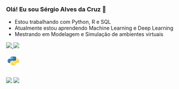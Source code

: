 ### Olá! Eu sou Sérgio Alves da Cruz  👋



- Estou trabalhando com Python, R e SQL
- Atualmente estou aprendendo Machine Learning e Deep Learning
- Mestrando em Modelagem e Simulação de ambientes virtuais 

<div>
  <a href="https://github.com/uniesecruz">
  <img height="180em" src="https://github-readme-stats.vercel.app/api?username=uniesecruz&show_icons=true&theme=tokyonight&include_all_commits=true&count_private=true"/>
  <img height="180em" src="https://github-readme-stats.vercel.app/api/top-langs/?username=uniesecruz&layout=compact&langs_count=7&theme=tokyonight"/>
</div>
  
  <div style="display: inline_block"><br>
    
  <img align="center" alt="Rafa-Python" height="30" width="40" src="https://raw.githubusercontent.com/devicons/devicon/master/icons/python/python-original.svg">
    
  
  ##
  
  <div> 
  
  
 	
  <a href = "mailto:uniesecruz@gmail.com"><img src="https://img.shields.io/badge/-Gmail-%23333?style=for-the-badge&logo=gmail&logoColor=white" target="_blank"></a>
  <a href="https://www.linkedin.com/in/s%C3%A9rgio-alves-da-cruz-73624ba2/" target="_blank"><img src="https://img.shields.io/badge/-LinkedIn-%230077B5?style=for-the-badge&logo=linkedin&logoColor=white" target="_blank"></a> 
 
 
</div>

